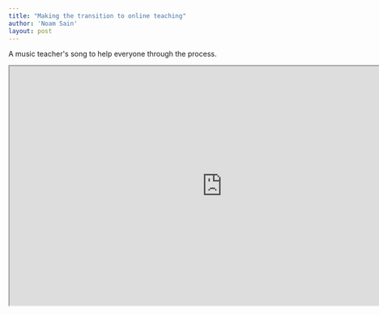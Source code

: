 ```yaml
---
title: "Making the transition to online teaching"
author: 'Noam Sain'
layout: post
---
```


A music teacher's song to help everyone through the process.

<iframe height="473" src="https://www.youtube.com/embed/Zy_y9yOrgxk?feature=oembed" title="How I'm Handling Online Teaching (Original Video)" width="840"></iframe>
